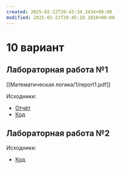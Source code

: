 ```yaml
---
created: 2025-02-22T20:43:34.3434+00:00
modified: 2025-02-22T20:45:10.1010+00:00
---
```

# 10 вариант
## Лабораторная работа №1
[[Математическая логика/1/report1.pdf]]

Исходники:
- [Отчёт](https://github.com/IAmProgrammist/lab_materials/tree/main/%D0%9C%D0%B0%D1%82%D0%B5%D0%BC%D0%B0%D1%82%D0%B8%D1%87%D0%B5%D1%81%D0%BA%D0%B0%D1%8F%20%D0%BB%D0%BE%D0%B3%D0%B8%D0%BA%D0%B0/1)
- [Код](https://github.com/IAmProgrammist/math_logic/tree/main/src/lab1)

## Лабораторная работа №2
Исходники:
- [Код](https://github.com/IAmProgrammist/math_logic/tree/main/src/lab2)